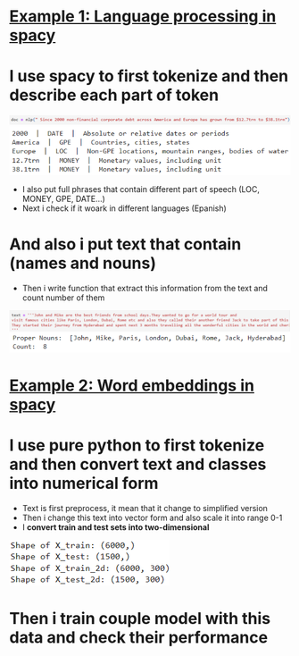 # [Example 1: Language processing in spacy](https://github.com/JakubTabor/Language_model_Pipeline/blob/main/Language_Processing_Pipeline_Spacy.ipynb)
# I use spacy to first tokenize and then describe each part of token
![](https://github.com/JakubTabor/Language_model_Pipeline/blob/main/Images/doc_0.png)
![](https://github.com/JakubTabor/Language_model_Pipeline/blob/main/Images/doc2.png)
* I also put full phrases that contain different part of speech (LOC, MONEY, GPE, DATE...)
* Next i check if it woark in different languages (Epanish)
# And also i put text that contain (names and nouns)
* Then i write function that extract this information from the text and count number of them

![](https://github.com/JakubTabor/Language_model_Pipeline/blob/main/Images/text1.png)
![](https://github.com/JakubTabor/Language_model_Pipeline/blob/main/Images/proper_nouns.png)

# [Example 2: Word embeddings in spacy](https://github.com/JakubTabor/Language_model_Pipeline/blob/main/spacy_word_embeddings_excercise.ipynb)
# I use pure python to first tokenize and then convert text and classes into numerical form
* Text is first preprocess, it mean that it change to simplified version
* Then i change this text into vector form and also scale it into range 0-1
* I **convert train and test sets into two-dimensional**

![](https://github.com/JakubTabor/Language_model_Pipeline/blob/main/Images_word_embed/shapes.png)
# Then i train couple model with this data and check their performance
